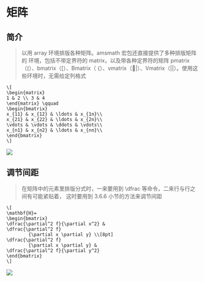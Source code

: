 # 矩阵

## 简介

> 以用 array 环境排版各种矩阵。amsmath 宏包还直接提供了多种排版矩阵的 环境，包括不带定界符的 matrix，以及带各种定界符的矩阵 pmatrix（(）、bmatrix（[）、Bmatrix（ {）、vmatrix（|）、Vmatrix（||）。使用这些环境时，无需给定列格式

```
\[ 
\begin{matrix} 
1 & 2 \\ 3 & 4 
\end{matrix} \qquad 
\begin{bmatrix} 
x_{11} & x_{12} & \ldots & x_{1n}\\ 
x_{21} & x_{22} & \ldots & x_{2n}\\ 
\vdots & \vdots & \ddots & \vdots\\ 
x_{n1} & x_{n2} & \ldots & x_{nn}\\ 
\end{bmatrix} 
\]
```

![](https://img1.zlogs.net/19/20191007185850.png)



## 调节间距

> 在矩阵中的元素里排版分式时，一来要用到 \dfrac 等命令，二来行与行之间有可能紧贴着， 这时要用到 3.6.6 小节的方法来调节间距

```
\[ 
\mathbf{H}= 
\begin{bmatrix} 
\dfrac{\partial^2 f}{\partial x^2} & 
\dfrac{\partial^2 f} 
        {\partial x \partial y} \\[8pt] 
\dfrac{\partial^2 f} 
        {\partial x \partial y} & 
\dfrac{\partial^2 f}{\partial y^2} 
\end{bmatrix} 
\]
```

![](https://img1.zlogs.net/19/20191007185940.png)











































